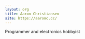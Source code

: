 ```yaml
---
layout: org
title: Aaron Christiansen
site: https://aaronc.cc/
---
```

Programmer and electronics hobbyist
